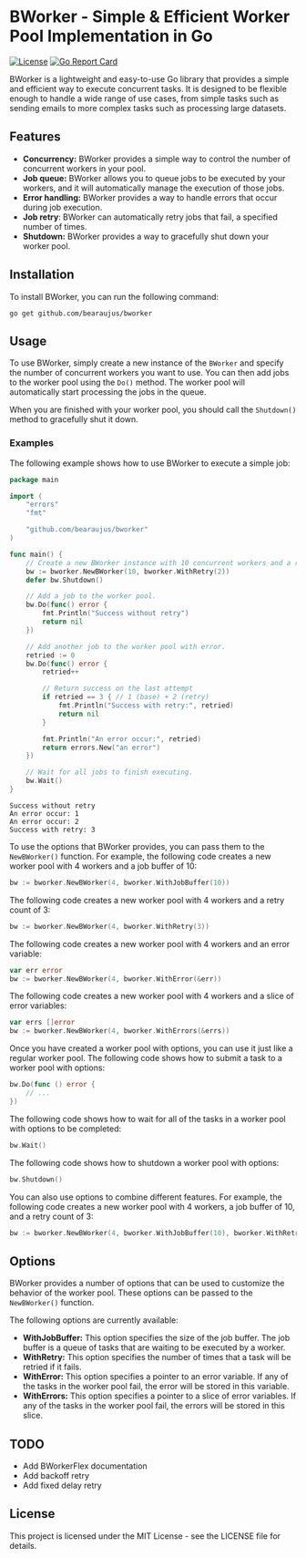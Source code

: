 # BWorker - Simple & Efficient Worker Pool Implementation in Go

[![License](https://img.shields.io/badge/license-MIT-blue.svg)](https://github.com/bearaujus/bjson/blob/master/LICENSE)
[![Go Report Card](https://goreportcard.com/badge/github.com/bearaujus/bworker)](https://goreportcard.com/report/github.com/bearaujus/bworker)

BWorker is a lightweight and easy-to-use Go library that provides a simple and efficient way to execute concurrent
tasks. It is designed to be flexible enough to handle a wide range of use cases, from simple tasks such as sending
emails to more complex tasks such as processing large datasets.

## Features

- **Concurrency:** BWorker provides a simple way to control the number of concurrent workers in your pool.
- **Job queue:** BWorker allows you to queue jobs to be executed by your workers, and it will automatically manage the
  execution of those jobs.
- **Error handling:** BWorker provides a way to handle errors that occur during job execution.
- **Job retry**: BWorker can automatically retry jobs that fail, a specified number of times.
- **Shutdown:** BWorker provides a way to gracefully shut down your worker pool.

## Installation

To install BWorker, you can run the following command:

```shell
go get github.com/bearaujus/bworker
```

## Usage

To use BWorker, simply create a new instance of the `BWorker` and specify the number of concurrent workers you want to
use. You can then add jobs to the worker pool using the `Do()` method. The worker pool will automatically start
processing the jobs in the queue.

When you are finished with your worker pool, you should call the `Shutdown()` method to gracefully shut it down.

### Examples

The following example shows how to use BWorker to execute a simple job:

```go
package main

import (
	"errors"
	"fmt"

	"github.com/bearaujus/bworker"
)

func main() {
	// Create a new BWorker instance with 10 concurrent workers and a retry count of 2.
	bw := bworker.NewBWorker(10, bworker.WithRetry(2))
	defer bw.Shutdown()

	// Add a job to the worker pool.
	bw.Do(func() error {
		fmt.Println("Success without retry")
		return nil
	})

	// Add another job to the worker pool with error.
	retried := 0
	bw.Do(func() error {
		retried++

		// Return success on the last attempt
		if retried == 3 { // 1 (base) + 2 (retry)
			fmt.Println("Success with retry:", retried)
			return nil
		}

		fmt.Println("An error occur:", retried)
		return errors.New("an error")
	})

	// Wait for all jobs to finish executing.
	bw.Wait()
}
```

```text
Success without retry
An error occur: 1
An error occur: 2
Success with retry: 3
```

To use the options that BWorker provides, you can pass them to the `NewBWorker()` function. For example, the following
code creates a new worker pool with 4 workers and a job buffer of 10:

```go
bw := bworker.NewBWorker(4, bworker.WithJobBuffer(10))
```

The following code creates a new worker pool with 4 workers and a retry count of 3:

```go
bw := bworker.NewBWorker(4, bworker.WithRetry(3))
```

The following code creates a new worker pool with 4 workers and an error variable:

```go
var err error
bw := bworker.NewBWorker(4, bworker.WithError(&err))
```

The following code creates a new worker pool with 4 workers and a slice of error variables:

```go
var errs []error
bw := bworker.NewBWorker(4, bworker.WithErrors(&errs))
```

Once you have created a worker pool with options, you can use it just like a regular worker pool. The following code
shows how to submit a task to a worker pool with options:

```go
bw.Do(func () error {
	// ...
})
```

The following code shows how to wait for all of the tasks in a worker pool with options to be completed:

```go
bw.Wait()
```

The following code shows how to shutdown a worker pool with options:

```go
bw.Shutdown()
```

You can also use options to combine different features. For example, the following code creates a new worker pool with 4
workers, a job buffer of 10, and a retry count of 3:

```go
bw := bworker.NewBWorker(4, bworker.WithJobBuffer(10), bworker.WithRetry(3))
```

## Options

BWorker provides a number of options that can be used to customize the behavior of the worker pool. These options can be
passed to the `NewBWorker()` function.

The following options are currently available:

- **WithJobBuffer:** This option specifies the size of the job buffer. The job buffer is a queue of tasks that are
  waiting to be executed by a worker.
- **WithRetry:** This option specifies the number of times that a task will be retried if it fails.
- **WithError:** This option specifies a pointer to an error variable. If any of the tasks in the worker pool fail, the
  error will be stored in this variable.
- **WithErrors:** This option specifies a pointer to a slice of error variables. If any of the tasks in the worker pool
  fail, the errors will be stored in this slice.

## TODO

- Add BWorkerFlex documentation
- Add backoff retry
- Add fixed delay retry

## License

This project is licensed under the MIT License - see the LICENSE file for details.
